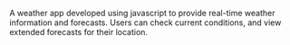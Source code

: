 A weather app developed using javascript to provide real-time weather information and forecasts. Users can check current conditions, and view extended forecasts for their location.
